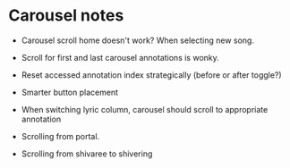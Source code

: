# Carousel notes

* Carousel scroll home doesn't work? When selecting new song.

* Scroll for first and last carousel annotations is wonky.

* Reset accessed annotation index strategically (before or after toggle?)

* Smarter button placement

* When switching lyric column, carousel should scroll to appropriate annotation
* Scrolling from portal.
* Scrolling from shivaree to shivering
